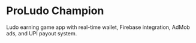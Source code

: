 # ProLudo Champion

Ludo earning game app with real-time wallet, Firebase integration, AdMob ads, and UPI payout system.
